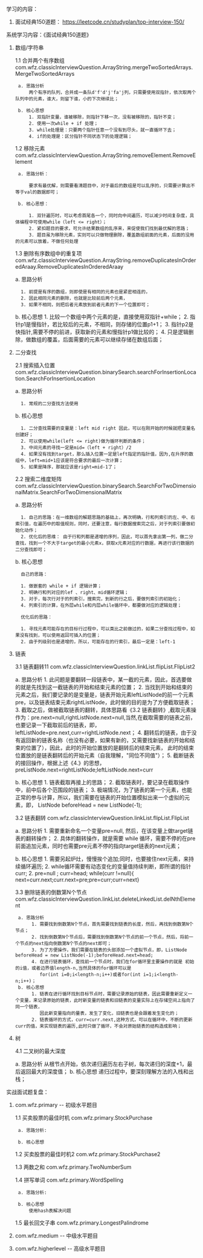 学习的内容：
1. 面试经典150道题： https://leetcode.cn/studyplan/top-interview-150/
   

系统学习内容：《面试经典150道题》
1. 数组/字符串
    
   1.1 合并两个有序数组 com.wfz.classicInterviewQuestion.ArrayString.mergeTwoSortedArrays.MergeTwoSortedArrays
   
        a. 思路分析
            两个有序的队列，合并成一条队d'f'd'j'fa'j列，只需要使用双指针，依次取两个队列中的元素，谁大，则留下谁，小的下次继续比；
   
        b. 核心思想
            1. 双指针变量，谁被移除，则指针下移一次，没有被移除的，指针不变；
            2. 使用一次while + if 处理；
            3. while处理是：只要两个指针任意一个没有到尽头，就一直循环下去；
            4. if的处理是：区分指针不同状态下的处理逻辑；
   
   1.2 移除元素 com.wfz.classicInterviewQuestion.ArrayString.removeElement.RemoveElement

        a. 思路分析：
   
            要求有最优解，则需要看清题目中，对于最后的数组是可以乱序的，只需要计算出不等于val的数据即可；

        b. 核心思想：

            1. 双针遍历时，可以考虑首尾各一个，同时向中间遍历，可以减少时间复杂度，具体编程中可使用while（left <= right）；
            2. 紧扣题目的要求，可允许结果数组的乱序来，来促使我们找到最优解的思路；
            3. 题目虽为移除元素，实则可以只做物理删除，覆盖数组前面的元素，后面的没用的元素可以放着，不做任何处理

   1.3 删除有序数组中的重复项 com.wfz.classicInterviewQuestion.ArrayString.removeDuplicatesInOrderedAraay.RemoveDuplicatesInOrderedAraay

      a. 思路分析
            
         1. 前提是有序的数组，则即使是有相同的元素也是紧密相连的，
         2. 因此相同元素的删除，也就是比较前后两个元素，
         3. 如果不相同，则把后者元素放到前者元素的下一个位置即可；

      b. 核心思想
         1. 比较一个数组中两个元素的是，直接使用双指针+while；
         2. 指针p1是慢指针，若比较后的元素，不相同，则存储的位置p1+1；
         3. 指针p2是快指针,需要不停的前进，获取新的元素和慢指针p1做比较的；
         4. 只是逻辑删除，做数组的覆盖，后面需要的元素可以继续存储在数组后面；

2. 二分查找   
   
   2.1 搜索插入位置 com.wfz.classicInterviewQuestion.binarySearch.searchForInsertionLocation.SearchForInsertionLocation
      
      a. 思路分析

         1. 常规的二分查找方法使用

      b. 核心思想

         1. 二分查找需要的变量是：left mid right 因此，可以在刚开始的时候就把变量名创建好；
         2. 可以使用while(left <= right)做为循环判断的条件；
         3. 中间元素的寻找一定是mid=（left + right）/2
         4. 如果没有找到target，那么插入位置一定是left指定的指针值，因为,在升序的数组中，left=mid+1应该是符合要求的最后一次计算；
         5. 如果是降序，那就应该是right=mid-1了；

   2.2 搜索二维度矩阵 com.wfz.classicInterviewQuestion.binarySearch.SearchForTwoDimensionalMatrix.SearchForTwoDimensionalMatrix

      a. 思路分析

         1. 自己的思路：在一维数组的解题思路的基础上，再次明确，行和列索引的左、中、右索引值，在遍历中的取值规则，同时，还要注意，每行数据搜索完之后，对于列索引要做初始化动作；
         2. 优化后的思维： 由于行和列都是递增的序列，因此，可以首先拿出第一列，做二分查找，找到一个不大于target的最小元素x，获取x元素对应的行数据，再进行该行数据的二分查找即可；

      b. 核心思想

         自己的思路：
   
         1. 做嵌套的 while + if 逻辑计算；
         2. 明确行和列对应的lef 、right、mid循环逻辑；
         3. 对于，每次行对于的列索引，搜索完，到新的行之后，要做列索引的初始化；
         4. 列索引的计算，在外层while和内层while循环中，都要做对应的逻辑处理；

         优化后的思路：

         1. 寻找元素可能存在的目标行过程中，可以类比之前做过的，如果二分查找过程中，如果没有找到，可以使用返回可插入的位置；
         2. 由于列级别也是递增的，所以，可能存在的行索引，最后一定是：left-1

3. 链表

      3.1 链表翻转11 com.wfz.classicInterviewQuestion.linkList.flipList.FlipList2

      a. 思路分析 
         1. 此问题是要翻转一段链表中，某一截的元素，因此，首选要做的就是先找到这一截链表的开始和结束元素的位置；
         2. 当找到开始和结束的元素之后，我们要记录的是变量是，链表开始元素leftListNode的前一个元素pre，以及链表结束元素rightListNode，此时做的目的是为了方便截取链表；
         3. 截取之后，做被截取链表的翻转，具体思路看《3.2 链表翻转》,截取元素操作为：pre.next=null,rightListNode.next=null,当然,在截取需要的链表之前，也要记录一下截取前后的链表，即，
            leftListNode=pre.next,curr=rightListNode.next；
         4. 翻转后的链表，由于没有返回新的链表名称（也没有必要，如果有新的，又需要找新链表的开始和结束的位置了），因此，此时的开始位置放的是翻转后的结束元素，
            此时的结束位置放的是链表翻转后的开始元素（自我理解，"同位不同值"）；
         5. 截断链表的接回操作，根据上述《4.》的思想，preListNode.next=rightListNode;leftListNode.next=curr

      b. 核心思想
         1. 链表截取再接上的思路；
         2. 截取链表时，要记录在截取操作中，前中后各个范围段的链表；
         3. 极端情况，为了链表的第一个元素，也能正常的参与计算，所以，我们需要在链表的开始位置模拟出来一个虚拟的元素，即，   ListNode beforeHead = new ListNode(-1);

      3.2 链表翻转 com.wfz.classicInterviewQuestion.linkList.flipList.FlipList
      
      a. 思路分析
         1. 需要重新命名一个变量pre=null, 然后，在该变量上做target链表的翻转操作；
         2. 具体的翻转操作，就是需要 while 循环，需要不停的在pre前面追加元素，同时也需要pre元素不停的指向target链表的next元素；
   
      b. 核心思想
         1. 需要另起炉灶，慢慢挨个追加;同时，也要接住next元素，来持续循环遍历;
         2. while循环需要有动态变化的变量值持续判断，即所谓的指针curr;
         2. pre=null ; curr=head; while(curr !=null){ next=curr.next;curr.next=pre;pre=curr;curr=next}
   
      3.3 删除链表的倒数第N个节点 com.wfz.classicInterviewQuestion.linkList.deleteLinkedList.delNthElement

        a. 思路分析
             1. 需要找到倒数第N个节点，首先需要找到链表的长度，然后，再找到倒数第N个节点；
             2. 找到倒数第N个节点后，需要找到倒数第N个节点的前一个节点，然后，将前一个节点的next指向倒数第N个节点的next即可；
             3. 为了方便操作，我们需要在链表的头部添加一个虚拟节点，即，ListNode beforeHead = new ListNode(-1);beforeHead.next=head;
             4. 在进行链表循环，查找前一个节点时，我们在for循环里主要操作的就是 初始的i值，或者边界值length-n,当然具体的for循环可以是
                for(int i=0;i<length-n;i++)或者for(int i=1;i<length-n;i++)；
        b. 核心思想
             1. 链表在进行循环找到目标节点时，需要记录原始的链表，因此需要重新定义一个变量，来记录原始的链表，此时新变量的链表和旧链表的变量实际上在存储空间上指向了同一个链表，
                因此新变量指向的量表，发生了变化，旧链表也是会跟着发生变化的；
             2. 链表循环的方式，curr=curr.next,这种方式，可以在循环中，不断的更新curr的值，来实现链表的遍历,此时只做了循环，不会对原始链表的结构造成影响；


   
4. 树

    4.1 二叉树的最大深度

    a. 思路分析
        从根节点开始，依次递归遍历左右子树，每次递归的深度+1，最后返回最大的深度值；
    b. 核心思想
       递归过程中，要深刻理解方法的入栈和出栈；
   




实战面试题复盘：
1. com.wfz.primary -- 初级水平题目
   
    1.1 买卖股票的最佳时机 com.wfz.primary.StockPurchase                                  
   
        a. 思路分析:
        
        b. 核心思想
    
    1.2 买卖股票的最佳时机2 com.wfz.primary.StockPurchase2
    
    1.3 两数之和 com.wfz.primary.TwoNumberSum
    
    1.4 拼写单词 com.wfz.primary.WordSpelling
   
        a. 思路分析:
        
        b. 核心思想
            使用hash表解决问题
    
    1.5 最长回文子串 com.wfz.primary.LongestPalindrome
    
    


2. com.wfz.medium -- 中级水平题目


3. com.wfz.higherlevel -- 高级水平题目